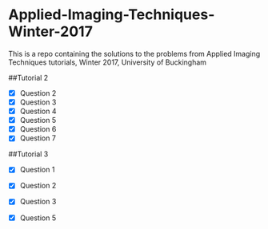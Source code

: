 # Applied-Imaging-Techniques-Winter-2017

This is a repo containing the solutions to the problems from Applied Imaging Techniques tutorials, Winter 2017, University of Buckingham

##Tutorial 2
- [x] Question 2
- [x] Question 3
- [x] Question 4
- [x] Question 5
- [x] Question 6
- [x] Question 7

##Tutorial 3
- [x] Question 1
- [x] Question 2
- [x] Question 3
- [x] Question 5

